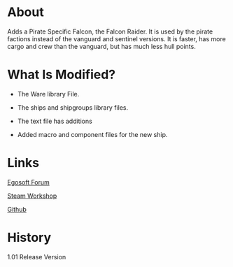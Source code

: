 # About

Adds a Pirate Specific Falcon, the Falcon Raider. It is used by the pirate factions instead of the vanguard and sentinel versions. It is faster, has more cargo and crew than the vanguard, but has much less hull points.

# What Is Modified?

* The Ware library File.

* The ships and shipgroups library files.

* The text file has additions

* Added macro and component files for the new ship.

# Links

[Egosoft Forum]()

[Steam Workshop](https://steamcommunity.com/sharedfiles/filedetails/?id=1901448642)

[Github](https://github.com/rovermicrover/x4-piratefalconraider)

# History

1.01 Release Version